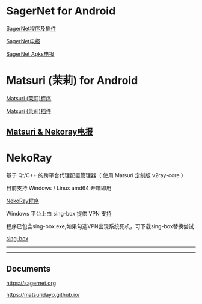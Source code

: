 # SagerNet for Android

[SagerNet程序及插件](https://github.com/SagerNet/SagerNet/releases)

[SagerNet电报](https://t.me/SagerNet)

[SagerNet Apks电报](https://t.me/SagerNetApks)

# Matsuri (茉莉) for Android

[Matsuri (茉莉)程序](https://github.com/MatsuriDayo/Matsuri/releases)

[Matsuri (茉莉)插件](https://github.com/MatsuriDayo/plugins/releases)

[Matsuri & Nekoray电报](https://t.me/MatsuriDayo)
---
# NekoRay
基于 Qt/C++ 的跨平台代理配置管理器（ 使用 Matsuri 定制版 v2ray-core ）

目前支持 Windows / Linux amd64 开箱即用

[NekoRay程序](https://github.com/MatsuriDayo/nekoray/releases)

Windows 平台上由 sing-box 提供 VPN 支持

程序已包含sing-box.exe,如果勾选VPN出现系统死机，可下载sing-box替换尝试

[sing-box](https://github.com/SagerNet/sing-box/releases)

---



---

## Documents

https://sagernet.org

https://matsuridayo.github.io/

